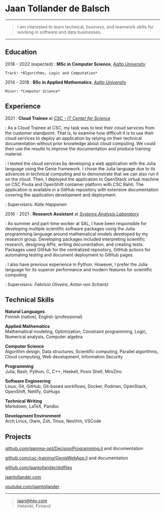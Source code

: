 Jaan Tollander de Balsch
========================

----

> I am interested to learn technical, business, and teamwork skills for working in software and data businesses. 

----


Education
---------

2018 - 2022 (expected)
:   **MSc in Computer Science**, [*Aalto University*](https://www.aalto.fi/en)

    Track: *Algorithms, Logic and Computation*

2014 - 2018
:   **BSc in Applied Mathematics**, [*Aalto University*](https://www.aalto.fi/en)

    Minor: *Computer Science*


Experience
----------

2021
: **Cloud Trainee** at [*CSC - IT Center for Science*](https://csc.fi/en/)

: As a Cloud Trainee at CSC, my task was to test their cloud services from the customer standpoint. That is, to examine how difficult it is to use their cloud services to deploy an application by relying on their technical documentation without prior knowledge about cloud computing. We could then use the results to improve the documentation and produce training material.

: I tested the cloud services by developing a web application with the Julia language using the Genie framework. I chose the Julia language due to its advances in technical computing and to demonstrate that we can also run it on the cloud. Then, I deployed the application to OpenStack virtual machine on CSC Pouta and OpenShift container platform with CSC Rahti. The application is available in a GitHub repository with extensive documentation covering the application development and deployment.

: Supervisors: *Kalle Happonen*

2016 - 2021
: **Research Assistant** at [*Systems Analysis Laboratory*](https://sal.aalto.fi/en/)

: As summer and part-time worker at SAL, I have been responsible for
developing multiple scientific software packages using the Julia programming
language around mathematical models developed by my research group. Developing packages included interpreting scientific research, designing APIs, writing documentation, and creating tests. Packages used GitHub for the centralized repository, GitHub actions for automating testing and document deployment to GitHub pages.

: I also have previous experience in Python. However, I prefer the Julia language
for its superior performance and modern features for scientific computing

: Supervisors: *Fabricio Oliveira*, *Anton von Schantz*


Technical Skills
----------------

**Natural Languages** \
Finnish (native), English (professional)

**Applied Mathematics** \
Mathematical modeling, Optimization, Constraint programming, Logic, Numerical analysis, Computer algebra

**Computer Science** \
Algorithm design, Data structures, Scientific computing, Parallel algorithms, Cloud computing, Web development, Information Security

**Programming** \
Julia, Bash, Python, C, C++, Haskell, Posix Shell, MiniZinc

**Software Engineering** \
Linux, Git, GitHub, Git-based workflows, Docker, Podman, OpenStack, OpenShift, Netlify, GoHugo

**Technical Writing** \
Markdown, LaTeX, Pandoc

**Development Environment** \
Arch Linux, i3wm, Zsh, Tmux, NeoVim, VSCode


Projects
--------

[github.com/gamma-opt/DecisionProgramming.jl](https://github.com/gamma-opt/DecisionProgramming.jl) and documentation

[github.com/csc-training/GenieWebApp.jl](https://github.com/csc-training/GenieWebApp.jl) and documentation

[github.com/jaantollander/dotfiles](https://github.com/jaantollander/dotfiles)

[jaantollander.com](https://jaantollander.com/)

[youtube.com/jaantollander](https://www.youtube.com/jaantollander)

----

> <jaan@hey.com> \
> Helsinki, Finland
